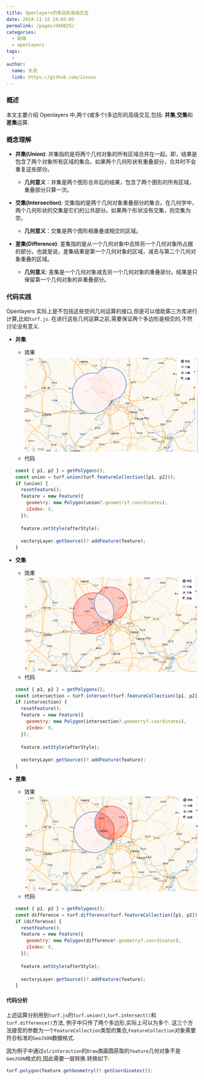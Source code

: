 ```yaml
---
title: Openlayers的多边形高级交互
date: 2024-11-15 14:03:03
permalink: /pages/d48825/
categories:
  - 前端
  - openlayers
tags:
  -
author:
  name: 东流
  link: https://github.com/Jinuss
---
```


### 概述

本文主要介绍 Openlayers 中,两个(或多个)多边形的高级交互,包括: **并集**,**交集**和**差集**运算.

### 概念理解

- **并集(Union)**:
  并集指的是将两个几何对象的所有区域合并在一起。即，结果是包含了两个对象所有区域的集合。如果两个几何形状有重叠部分，合并时不会重复这些部分。

  - **几何意义**：并集是两个图形合并后的结果，包含了两个图形的所有区域，重叠部分只算一次。

- **交集(Intersection)**:
  交集指的是两个几何对象重叠部分的集合。在几何学中，两个几何形状的交集是它们的公共部分。如果两个形状没有交集，则交集为空。

  - **几何意义**：交集是两个图形相重叠或相交的区域。

- **差集(Difference)**:
  差集指的是从一个几何对象中去除另一个几何对象所占据的部分。也就是说，差集结果是第一个几何对象的区域，减去与第二个几何对象重叠的区域。

  - **几何意义**: 差集是一个几何对象减去另一个几何对象的重叠部分。结果是只保留第一个几何对象的非重叠部分。

### 代码实践

Openlayers 实际上是不包括这些空间几何运算的接口,但是可以借助第三方库进行计算,比如`turf.js`. 在进行这些几何运算之前,需要保证两个多边形是相交的,不然讨论没有意义.

- **并集**

  - 效果
    <img src="../../Demo/image/union.png" />
  - 代码

  ```js
  const { p1, p2 } = getPolygons();
  const union = turf.union(turf.featureCollection([p1, p2]));
  if (union) {
    resetFeature();
    feature = new Feature({
      geometry: new Polygon(union?.geometry?.coordinates),
      zIndex: 9,
    });

    feature.setStyle(afterStyle);

    vectoryLayer.getSource()?.addFeature(feature);
  }
  ```

- **交集**

  - 效果
    <img src="../../Demo/image/interaction.png"/>
  - 代码

  ```js
  const { p1, p2 } = getPolygons();
  const intersection = turf.intersect(turf.featureCollection([p1, p2]));
  if (intersection) {
    resetFeature();
    feature = new Feature({
      geometry: new Polygon(intersection?.geometry?.coordinates),
      zIndex: 9,
    });

    feature.setStyle(afterStyle);

    vectoryLayer.getSource()?.addFeature(feature);
  }
  ```

- **差集**

  - 效果
    <img src="../../Demo/image/difference.png"/>
  - 代码

  ```js
  const { p1, p2 } = getPolygons();
  const difference = turf.difference(turf.featureCollection([p1, p2]));
  if (difference) {
    resetFeature();
    feature = new Feature({
      geometry: new Polygon(difference?.geometry?.coordinates),
      zIndex: 9,
    });

    feature.setStyle(afterStyle);

    vectoryLayer.getSource()?.addFeature(feature);
  }
  ```

#### 代码分析

上述运算分别用到`turf.js`的`turf.union()`,`turf.intersect()`和`turf.difference()`方法, 例子中只传了两个多边形,实际上可以为多个. 这三个方法接受的参数为一个`FeatureCollection`类型的集合,`FeatureCollection`对象需要符合标准的`GeoJSON`数据格式.

因为例子中通过`ol/interaction`的`Draw`类画圆获取的`feature`几何对象不是`GeoJSON`格式的,因此需要一层转换.转换如下:

```js
turf.polygon(feature.getGeometry()?.getCoordinates());
```
